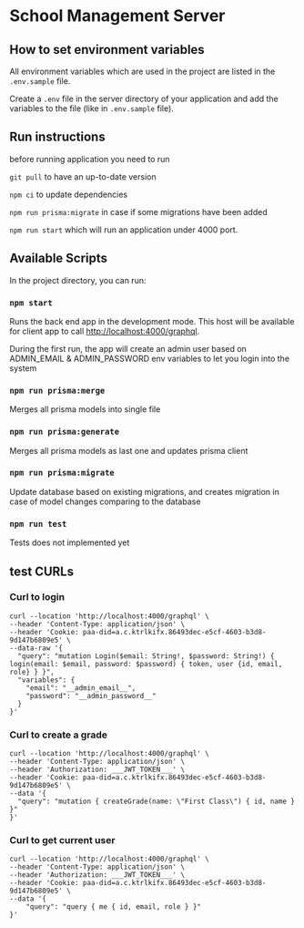 # School Management Server

## How to set environment variables

All environment variables which are used in
the project are listed in the `.env.sample` file.

Create a `.env` file in the server directory
of your application and add the variables to
the file (like in `.env.sample` file).

## Run instructions

before running application you need to run 

`git pull` to have an up-to-date version

`npm ci` to update dependencies

`npm run prisma:migrate` in case if some migrations have been added

`npm run start` which will run an application under 4000 port.

## Available Scripts

In the project directory, you can run:

### `npm start`

Runs the back end app in the development mode. This host will be available for client app to call
[http://localhost:4000/graphql](http://localhost:4000/graphql).

During the first run, the app will create an admin user based on
ADMIN_EMAIL & ADMIN_PASSWORD env variables to let you login into the system

### `npm run prisma:merge`

Merges all prisma models into single file

### `npm run prisma:generate`

Merges all prisma models as last one and updates prisma client

### `npm run prisma:migrate`

Update database based on existing migrations, and creates migration in case of model changes comparing to the database

### `npm run test`

Tests does not implemented yet

## test CURLs

### Curl to login
````
curl --location 'http://localhost:4000/graphql' \
--header 'Content-Type: application/json' \
--header 'Cookie: paa-did=a.c.ktrlkifx.86493dec-e5cf-4603-b3d8-9d147b6809e5' \
--data-raw '{
  "query": "mutation Login($email: String!, $password: String!) { login(email: $email, password: $password) { token, user {id, email, role} } }",
  "variables": {
    "email": "__admin_email__",
    "password": "__admin_password__"
  }
}'
````

### Curl to create a grade

````
curl --location 'http://localhost:4000/graphql' \
--header 'Content-Type: application/json' \
--header 'Authorization: ___JWT_TOKEN___' \
--header 'Cookie: paa-did=a.c.ktrlkifx.86493dec-e5cf-4603-b3d8-9d147b6809e5' \
--data '{
  "query": "mutation { createGrade(name: \"First Class\") { id, name } }"
}'
````

### Curl to get current user 

````
curl --location 'http://localhost:4000/graphql' \
--header 'Content-Type: application/json' \
--header 'Authorization: ___JWT_TOKEN___' \
--header 'Cookie: paa-did=a.c.ktrlkifx.86493dec-e5cf-4603-b3d8-9d147b6809e5' \
--data '{
    "query": "query { me { id, email, role } }"
}'
````
